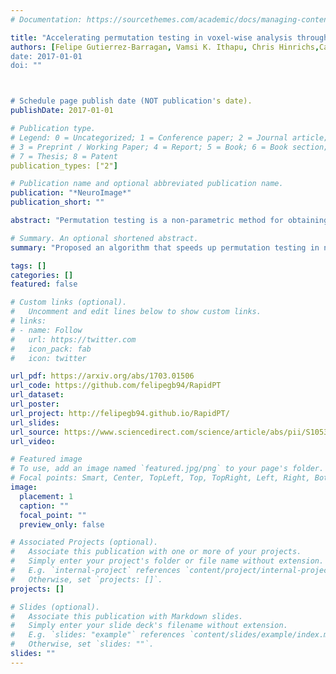 ```yaml
---
# Documentation: https://sourcethemes.com/academic/docs/managing-content/

title: "Accelerating permutation testing in voxel-wise analysis through subspace tracking: A new plugin for SnPM"
authors: [Felipe Gutierrez-Barragan, Vamsi K. Ithapu, Chris Hinrichs,Camille Maumet, Sterling C Johnson, Thomas E Nichols,Vikas Singh, Alzheimer's Disease Neuroimaging Initiative]
date: 2017-01-01
doi: ""



# Schedule page publish date (NOT publication's date).
publishDate: 2017-01-01

# Publication type.
# Legend: 0 = Uncategorized; 1 = Conference paper; 2 = Journal article;
# 3 = Preprint / Working Paper; 4 = Report; 5 = Book; 6 = Book section;
# 7 = Thesis; 8 = Patent
publication_types: ["2"]

# Publication name and optional abbreviated publication name.
publication: "*NeuroImage*"
publication_short: ""

abstract: "Permutation testing is a non-parametric method for obtaining the max null distribution used to compute corrected p-values that provide strong control of false positives. In neuroimaging, however, the computational burden of running such an algorithm can be significant. We find that by viewing the permutation testing procedure as the construction of a very large permutation testing matrix, , one can exploit structural properties derived from the data and the test statistics to reduce the runtime under certain conditions. In particular, we see that  is low-rank plus a low-variance residual. This makes  a good candidate for low-rank matrix completion, where only a very small number of entries of  ( of all entries in our experiments) have to be computed to obtain a good estimate. Based on this observation, we present RapidPT, an algorithm that efficiently recovers the max null distribution commonly obtained through regular permutation testing in voxel-wise analysis. We present an extensive validation on a synthetic dataset and four varying sized datasets against two baselines: Statistical NonParametric Mapping (SnPM13) and a standard permutation testing implementation (referred as NaivePT). We find that RapidPT achieves its best runtime performance on medium sized datasets (), with speedups of 1.5× - 38× (vs. SnPM13) and 20x-1000× (vs. NaivePT). For larger datasets () RapidPT outperforms NaivePT (6× - 200×) on all datasets, and provides large speedups over SnPM13 when more than 10000 permutations (2× - 15×) are needed. The implementation is a standalone toolbox and also integrated within SnPM13, able to leverage multi-core architectures when available."

# Summary. An optional shortened abstract.
summary: "Proposed an algorithm that speeds up permutation testing in neuroimaging data by exploting structural properties of the test statistics derived from the data. The implementation is available in a [development version](https://github.com/felipegb94/SnPM-devel) of the widely used neuroimaging toolbox, SnPM."

tags: []
categories: []
featured: false

# Custom links (optional).
#   Uncomment and edit lines below to show custom links.
# links:
# - name: Follow
#   url: https://twitter.com
#   icon_pack: fab
#   icon: twitter

url_pdf: https://arxiv.org/abs/1703.01506
url_code: https://github.com/felipegb94/RapidPT
url_dataset:
url_poster:
url_project: http://felipegb94.github.io/RapidPT/
url_slides:
url_source: https://www.sciencedirect.com/science/article/abs/pii/S1053811917305931?via%3Dihub
url_video:

# Featured image
# To use, add an image named `featured.jpg/png` to your page's folder. 
# Focal points: Smart, Center, TopLeft, Top, TopRight, Left, Right, BottomLeft, Bottom, BottomRight.
image:
  placement: 1
  caption: ""
  focal_point: ""
  preview_only: false

# Associated Projects (optional).
#   Associate this publication with one or more of your projects.
#   Simply enter your project's folder or file name without extension.
#   E.g. `internal-project` references `content/project/internal-project/index.md`.
#   Otherwise, set `projects: []`.
projects: []

# Slides (optional).
#   Associate this publication with Markdown slides.
#   Simply enter your slide deck's filename without extension.
#   E.g. `slides: "example"` references `content/slides/example/index.md`.
#   Otherwise, set `slides: ""`.
slides: ""
---
```

